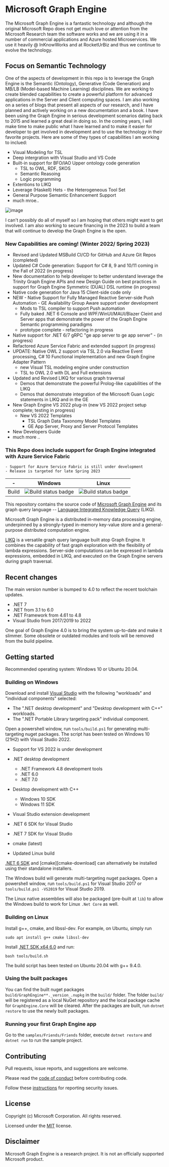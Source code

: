 # Microsoft Graph Engine

The Microsoft Graph Engine is a fantastic technology and although the original Microsoft Repo does not get much love or attention from the Microsoft Research team the software works and we are using it in a number of commercial applications and Azure hosted Microservices. We use it heavily @ InKnowWorks and at RocketUrBiz and thus we continue to evolve the technology.

## Focus on Semantic Technology

One of the aspects of development in this repo is to leverage the Graph Engine is the Semantic (Ontology), Generative (Code Generation) and MB/LB (Model-based Machine Learning) disciplines. We are working to create blended capabilities to create a powerful platform for advanced applications in the Server and Client computing spaces. I am also working on a series of blogs that present all aspects of our research, and I have planned and actively working on a new documentation and a book. I have been using the Graph Engine in serious development scenarios dating back to 2015 and learned a great deal in doing so. In the coming years, I will make time to make public what I have learned and to make it easier for developer to get involved in development and to use the technology in their favorite projects. Here are some of they types of capabilities I am working to inclued:

* Visual Modeling for TSL
* Deep intergration with Visual Studio and VS Code
* Built-in support for BFO/IAO Upper ontology code generation
    - TSL to OWL, RDF, SKOS
    - Semantic Reasoing
    - Logic programming
* Extentions to LIKQ
* Leverage (Haskell) Hets - the Heterogeneous Tool Set
* General Purpose Semantic Enhancement Support
* much mroe..

![image](https://user-images.githubusercontent.com/5692812/205723281-59ad9df0-d3ed-4dee-8126-c6bccd08e576.png)

I can't possibly do all of myself so I am hoping that others might want to get involved. I am also working to secure financing in the 2023 to build a team that will continue to develop the Graph Engine is the open.

### New Capabilities are coming! (Winter 2022/ Spring 2023)

- Revised and Updated MSBuild CI/CD for GitHub and Azure Git Repos (completed)
- Updated C# Code generation: Support for C# 8, 9 and 10/11 coming in the Fall of 2022 (in progress)
- New documentation to help developer to better understand leverage the Trinity Graph Engine APIs and 
  new Design Guide on best practices in support for Graph Engine Symmetric (DUAL) DSL runtime (in progress)
- Native code generation for Java 15 Client-side code only
- NEW - Native Support for Fully Managed Reactive Server-side Push Automation - GE Availability Group Aware support under development
    * Mods to TSL compiler to support Push automation
    * Fully baked .NET 6 Console and WPF/WinUI/MAUI/Blazer Cleint and Server apps that demonstrate the power of the Graph Engine Semantic programming paradigms
    * prototype complete - refactoring in progress
- Native support for .NET 6/7 gRPC "ge app server to ge app server" - (in progress)
- Refactored Azure Service Fabric and extended support (in progress)
- UPDATE: Native OWL 2 support via TSL 2.0 via Reactive Event processing, C# 10 Functional implementation and new Graph Engine Adapter Pattern
    * new Visual TSL modeling engine under construction
    * TSL to OWL 2.0 with DL and Full extensions
- Updated and Revised LIKQ for various graph traversal
    * Demos that demonstrate the powerful Prolog-like capabilities of the LIKQ
    * Demos that demonstrate integration of the Microsoft Guan Logic statements in LIKQ and in the GE 
- New Graph Engine VS 2022 plug-in (new VS 2022 project setup complete; testing in progress)
    * New VS 2022 Templates
        - TSL Graph Data Taxonomy Model Templates
        - GE App Server, Proxy and Server Protocol Templates
- New Developers Guide
- much more ..

### This Repo does include support for Graph Engine integrated with Azure Service Fabric
    - Support for Azure Service Fabric is still under development
    - Release is targeted for late Spring 2023

| - | Windows | Linux |
|:------:|:------:|:------:|
|Build|![Build status badge](https://msai.visualstudio.com/GraphEngine/_apis/build/status/GraphEngine-Windows)|![Build status badge](https://msai.visualstudio.com/GraphEngine/_apis/build/status/GraphEngine-Linux)|

This repository contains the source code of [Microsoft Graph Engine][graph-engine] and its graph
query language -- [Language Integrated Knowledge Query][likq] (LIKQ).

Microsoft Graph Engine is a distributed in-memory data processing engine,
underpinned by a strongly-typed in-memory key-value store and a general-purpose distributed computation
engine.

[LIKQ][likq-gh]
is a versatile graph query language built atop Graph Engine. It
combines the capability of fast graph exploration with the flexibility
of lambda expressions. Server-side computations can be expressed in
lambda expressions, embedded in LIKQ, and executed on the Graph Engine servers during graph traversal.

## Recent changes

The main version number is bumped to 4.0 to reflect the recent toolchain updates.
- .NET 7
- .NET from 3.1 to 6.0
- .NET Framework from 4.61 to 4.8
- Visual Studio from 2017/2019 to 2022

One goal of Graph Engine 4.0 is to bring the system up-to-date and make it slimmer.
Some obsolete or outdated modules and tools will be removed from the build pipeline.

## Getting started

Recommended operating system: Windows 10 or Ubuntu 20.04.

### Building on Windows

Download and install [Visual Studio][vs] with the following "workloads" and "individual components" selected:
- The ".NET desktop development" and "Desktop development with C++" workloads.
- The ".NET Portable Library targeting pack" individual component.

Open a powershell window, run `tools/build.ps1` for generating multi-targeting nuget packages.
The script has been tested on Windows 10 (21H2) with Visual Studio 2022.

- Support for VS 2022 is under development

- .NET desktop development
    - .NET Framework 4.8 development tools
    - .NET 6.0
    - .NET 7.0
- Desktop development with C++
    - Windows 10 SDK
    - Windows 11 SDK
- Visual Studio extension development
- .NET 6 SDK for Visual Studio
- .NET 7 SDK for Visual Studio
- cmake (latest)
- Updated Linux build

[.NET 6 SDK][dotnet-download] and [cmake][cmake-download] can alternatively be installed using their standalone installers.

The Windows build will generate multi-targeting nuget packages.
Open a powershell window, run `tools/build.ps1` for Visual Studio 2017 or `tools/build.ps1 -VS2019` for Visual Studio 2019.

The Linux native assemblies will also be packaged (pre-built at `lib`) to allow the Windows build to work for Linux `.Net Core` as well.

### Building on Linux

Install g++, cmake, and libssl-dev. For example, on Ubuntu, simply run

```shell
sudo apt install g++ cmake libssl-dev
```

Install [.NET SDK x64 6.0][dotnet6-on-ubuntu20-04] and run:

```shell
bash tools/build.sh
```

The build script has been tested on Ubuntu 20.04 with g++ 9.4.0.

### Using the built packages

You can find the built nuget packages `build/GraphEngine**._version_.nupkg` in the `build/` folder.
The folder `build/` will be registered as a local NuGet repository and the local package cache for
`GraphEngine.Core` will be cleared. After the packages are built, run `dotnet restore` to use the newly built packages.

### Running your first Graph Engine app

Go to the `samples/Friends/Friends` folder, execute `dotnet restore` and `dotnet run` to run the sample project.

## Contributing

Pull requests, issue reports, and suggestions are welcome.

Please read the [code of conduct](CODE_OF_CONDUCT.md) before contributing code.

Follow these [instructions](SECURITY.md) for reporting security issues.

## License

Copyright (c) Microsoft Corporation. All rights reserved.

Licensed under the [MIT](LICENSE.md) license.

## Disclaimer

Microsoft Graph Engine is a research project. It is not an officially supported Microsoft product.

<!--
Links
-->

[graph-engine]: https://www.graphengine.io/

[likq]: https://www.graphengine.io/video/likq.video.html

[likq-gh]: https://github.com/Microsoft/GraphEngine/tree/master/src/Modules/LIKQ

[academic-graph-search]: https://azure.microsoft.com/en-us/services/cognitive-services/academic-knowledge/

[vs-extension]: https://visualstudiogallery.msdn.microsoft.com/12835dd2-2d0e-4b8e-9e7e-9f505bb909b8

[graph-engine-core]: https://www.nuget.org/packages/GraphEngine.Core/

[likq-nuget]: https://www.nuget.org/packages/GraphEngine.LIKQ/

[vs]: https://www.visualstudio.com/

[dotnet-download]: https://dotnet.microsoft.com/

[dotnet6-on-ubuntu20-04]: https://docs.microsoft.com/en-us/dotnet/core/install/linux-ubuntu#2004

[license]: LICENSE.md
